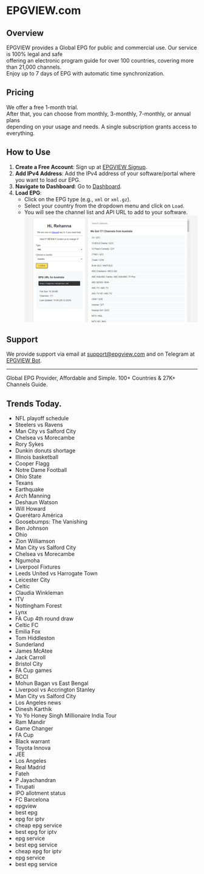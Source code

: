 # EPGVIEW.com



## Overview
EPGVIEW provides a Global EPG for public and commercial use. Our service is 100% legal and safe\
offering an electronic program guide for over 100 countries, covering more than 21,000 channels.\
Enjoy up to 7 days of EPG with automatic time synchronization.

## Pricing
We offer a free 1-month trial. \
After that, you can choose from monthly, 3-monthly, 7-monthly, or annual plans \
depending on your usage and needs. A single subscription grants access to everything.

## How to Use
1. **Create a Free Account**: Sign up at [EPGVIEW Signup](https://epgview.com/signup.php).
2. **Add IPv4 Address**: Add the IPv4 address of your software/portal where you want to load our EPG.
3. **Navigate to Dashboard**: Go to [Dashboard](https://epgview.com/dashboard.php).
4. **Load EPG**:
   - Click on the EPG type (e.g., `xml` or `xml.gz`).
   - Select your country from the dropdown menu and click on `Load`.
   - You will see the channel list and API URL to add to your software.
![EPGVIEW](img/dashboard.png)
## Support
We provide support via email at [support@epgview.com](mailto:support@epgview.com) and on Telegram at [EPGVIEW Bot](https://t.me/epgview_bot).

---

Global EPG Provider, Affordable and Simple. 100+ Countries & 27K+ Channels Guide.

## Trends Today.

- NFL playoff schedule
- Steelers vs Ravens
- Man City vs Salford City
- Chelsea vs Morecambe
- Rory Sykes
- Dunkin donuts shortage
- Illinois basketball
- Cooper Flagg
- Notre Dame Football
- Ohio State
- Texans
- Earthquake
- Arch Manning
- Deshaun Watson
- Will Howard
- Querétaro América
- Goosebumps: The Vanishing
- Ben Johnson
- Ohio
- Zion Williamson
- Man City vs Salford City
- Chelsea vs Morecambe
- Ngumoha
- Liverpool Fixtures
- Leeds United vs Harrogate Town
- Leicester City
- Celtic
- Claudia Winkleman
- ITV
- Nottingham Forest
- Lynx
- FA Cup 4th round draw
- Celtic FC
- Emilia Fox
- Tom Hiddleston
- Sunderland
- James McAtee
- Jack Carroll
- Bristol City
- FA Cup games
- BCCI
- Mohun Bagan vs East Bengal
- Liverpool vs Accrington Stanley
- Man City vs Salford City
- Los Angeles news
- Dinesh Karthik
- Yo Yo Honey Singh Millionaire India Tour
- Ram Mandir
- Game Changer
- FA Cup
- Black warrant
- Toyota Innova
- JEE
- Los Angeles
- Real Madrid
- Fateh
- P Jayachandran
- Tirupati
- IPO allotment status
- FC Barcelona
- epgview
- best epg
- epg for iptv
- cheap epg service
- best epg for iptv
- epg service
- best epg service
- cheap epg for iptv
- epg service
- best epg service

